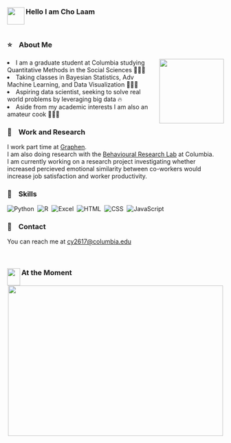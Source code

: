 ### Hello I am Cho Laam <img src="https://media.giphy.com/media/gM5qFksULw54NMWyry/giphy.gif" width="40" height="40" img align="left"/>
</br>

### ⭐&nbsp;&nbsp;&nbsp; About Me 
<img src="https://tenor.com/view/cat-computer-typing-working-funny-cats-gif-12030261.gif" width="150" height="150" img align="right" />
<li>I am a graduate student at Columbia studying Quantitative Methods in the Social Sciences 👩🏻‍🎓 
</br><li> Taking classes in Bayesian Statistics, Adv Machine Learning, and Data Visualization 👩🏻‍💻 
</br><li> Aspiring data scientist, seeking to solve real world problems by leveraging big data 🔥 
</br><li> Aside from my academic interests I am also an amateur cook 👩🏻‍🍳 

### 📂&nbsp;&nbsp;&nbsp; Work and Research
I work part time at [Graphen](https://www.graphen.ai/). 
</br>I am also doing research with the [Behavioural Research Lab](https://www8.gsb.columbia.edu/behaviorlab/) at Columbia.
</br>I am currently working on a research project investigating whether increased percieved emotional similarity between co-workers would increase job satisfaction and worker productivity. 

### 🧰&nbsp;&nbsp;&nbsp; Skills
![Python](https://img.shields.io/badge/python-3670A0?style=plastic&logo=python&logoColor=ffdd54)&nbsp; ![R](https://img.shields.io/badge/R-276DC3?style=plastic&logo=r&logoColor=white.svg)&nbsp; ![Excel](https://img.shields.io/badge/Microsoft_Excel-217346?style=plastic&logo=microsoft-excel&logoColor=white.svg)&nbsp; ![HTML](https://img.shields.io/badge/HTML5-E34F26?style=plastic&logo=html5&logoColor=white)&nbsp; ![CSS](https://img.shields.io/badge/CSS-239120?&style=plastic&logo=css3&logoColor=white)&nbsp; ![JavaScript](https://img.shields.io/badge/JavaScript-323330?style=plastic&logo=javascript&logoColor=F7DF1E)

### 📧&nbsp;&nbsp;&nbsp; Contact
You can reach me at cy2617@columbia.edu

</br>

### At the Moment <img src="https://media.giphy.com/media/h7iwdwDAAhrAcpG41n/giphy.gif" width="30" height="40" img align="left"/>
<!-- <p align="center"><i> defrostig after a fridgid witer </i></p> -->
<!-- <p align="center"> <img src="https://tenor.com/view/this-is-fine-fire-coffee-dog-gif-10959043.gif" width="500" height="250" /> </p> -->
<p align="center"> <img src="https://tenor.com/view/hh-whta-uout-gif-22206643.gif" width="500" height="350" /> </p>




